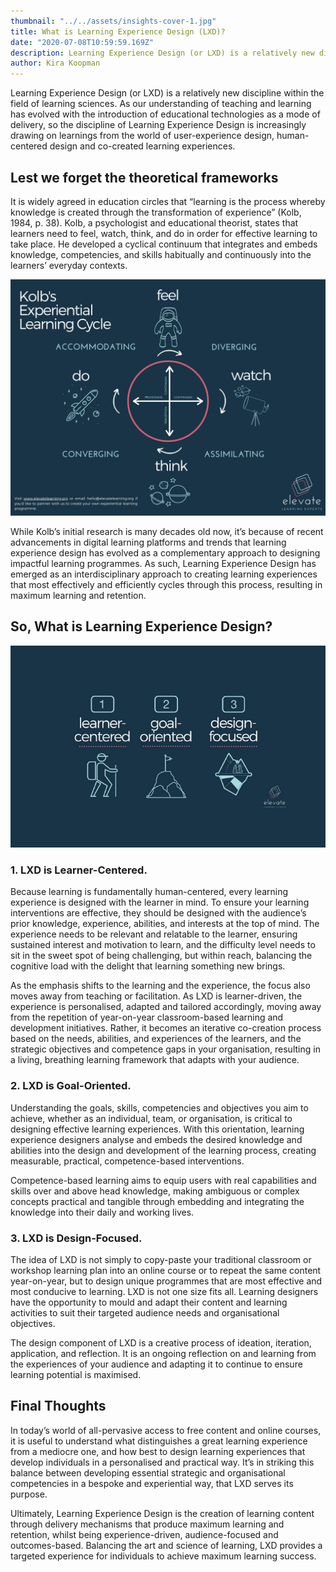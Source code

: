 ```yaml
---
thumbnail: "../../assets/insights-cover-1.jpg"
title: What is Learning Experience Design (LXD)?
date: "2020-07-08T10:59:59.169Z"
description: Learning Experience Design (or LXD) is a relatively new discipline within the field of learning sciences. As our understanding of teaching and learning has evolved with the introduction of educational technologies as a mode of delivery, so the discipline of Learning Experience Design is increasingly drawing on learnings from the world of user-experience design, human-centered design and co-created learning experiences.
author: Kira Koopman
---
```


Learning Experience Design (or LXD) is a relatively new discipline within the field of learning sciences. As our understanding of teaching and learning has evolved with the introduction of educational technologies as a mode of delivery, so the discipline of Learning Experience Design is increasingly drawing on learnings from the world of user-experience design, human-centered design and co-created learning experiences.

## Lest we forget the theoretical frameworks

It is widely agreed in education circles that “learning is the process whereby knowledge is created through the transformation of experience” (Kolb, 1984, p. 38). Kolb, a psychologist and educational theorist, states that learners need to feel, watch, think, and do in order for effective learning to take place. He developed a cyclical continuum that integrates and embeds knowledge, competencies, and skills habitually and continuously into the learners’ everyday contexts.

![Kolb's Experiential Learning Cycle](./kolb-experiential-learning.jpg?height=400&width=600)

While Kolb’s initial research is many decades old now, it’s because of recent advancements in digital learning platforms and trends that learning experience design has evolved as a complementary approach to designing impactful learning programmes. As such, Learning Experience Design has emerged as an interdisciplinary approach to creating learning experiences that most effectively and efficiently cycles through this process, resulting in maximum learning and retention.

## So, What is Learning Experience Design?

![What is Learning Experience Design?](./what-is-learning-experience-design.jpg?height=400&width=600)

### 1. LXD is Learner-Centered.

Because learning is fundamentally human-centered, every learning experience is designed with the learner in mind. To ensure your learning interventions are effective, they should be designed with the audience’s prior knowledge, experience, abilities, and interests at the top of mind. The experience needs to be relevant and relatable to the learner, ensuring sustained interest and motivation to learn, and the difficulty level needs to sit in the sweet spot of being challenging, but within reach, balancing the cognitive load with the delight that learning something new brings.

As the emphasis shifts to the learning and the experience, the focus also moves away from teaching or facilitation. As LXD is learner-driven, the experience is personalised, adapted and tailored accordingly, moving away from the repetition of year-on-year classroom-based learning and development initiatives. Rather, it becomes an iterative co-creation process based on the needs, abilities, and experiences of the learners, and the strategic objectives and competence gaps in your organisation, resulting in a living, breathing learning framework that adapts with your audience.

### 2. LXD is Goal-Oriented.

Understanding the goals, skills, competencies and objectives you aim to achieve, whether as an individual, team, or organisation, is critical to designing effective learning experiences. With this orientation, learning experience designers analyse and embeds the desired knowledge and abilities into the design and development of the learning process, creating measurable, practical, competence-based interventions.

Competence-based learning aims to equip users with real capabilities and skills over and above head knowledge, making ambiguous or complex concepts practical and tangible through embedding and integrating the knowledge into their daily and working lives.

### 3. LXD is Design-Focused.

The idea of LXD is not simply to copy-paste your traditional classroom or workshop learning plan into an online course or to repeat the same content year-on-year, but to design unique programmes that are most effective and most conducive to learning. LXD is not one size fits all. Learning designers have the opportunity to mould and adapt their content and learning activities to suit their targeted audience needs and organisational objectives.

The design component of LXD is a creative process of ideation, iteration, application, and reflection. It is an ongoing reflection on and learning from the experiences of your audience and adapting it to continue to ensure learning potential is maximised.

## Final Thoughts

In today’s world of all-pervasive access to free content and online courses, it is useful to understand what distinguishes a great learning experience from a mediocre one, and how best to design learning experiences that develop individuals in a personalised and practical way. It’s in striking this balance between developing essential strategic and organisational competencies in a bespoke and experiential way, that LXD serves its purpose.

Ultimately, Learning Experience Design is the creation of learning content through delivery mechanisms that produce maximum learning and retention, whilst being experience-driven, audience-focused and outcomes-based. Balancing the art and science of learning, LXD provides a targeted experience for individuals to achieve maximum learning success.

